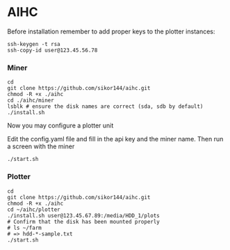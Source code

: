 # AIHC

Before installation remember to add proper keys to the plotter instances:
```
ssh-keygen -t rsa
ssh-copy-id user@123.45.56.78
```

### Miner
```
cd
git clone https://github.com/sikor144/aihc.git
chmod -R +x ./aihc
cd ./aihc/miner
lsblk # ensure the disk names are correct (sda, sdb by default)
./install.sh
```
Now you may configure a plotter unit

Edit the config.yaml file and fill in the api key and the miner name. Then run a screen with the miner
```
./start.sh
```

### Plotter

```
cd
git clone https://github.com/sikor144/aihc.git
chmod -R +x ./aihc
cd ~/aihc/plotter
./install.sh user@123.45.67.89:/media/HDD_1/plots
# Confirm that the disk has been mounted properly
# ls ~/farm
# => hdd-*-sample.txt
./start.sh
```

